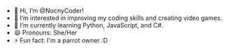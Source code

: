 - 👋 Hi, I’m @NocnyCoder!
- 👀 I’m interested in improving my coding skills and creating video games.
- 🌱 I’m currently learning Python, JavaScript, and C#.
- 😄 Pronouns: She/Her
- ⚡ Fun fact: I'm a parrot owner :D
